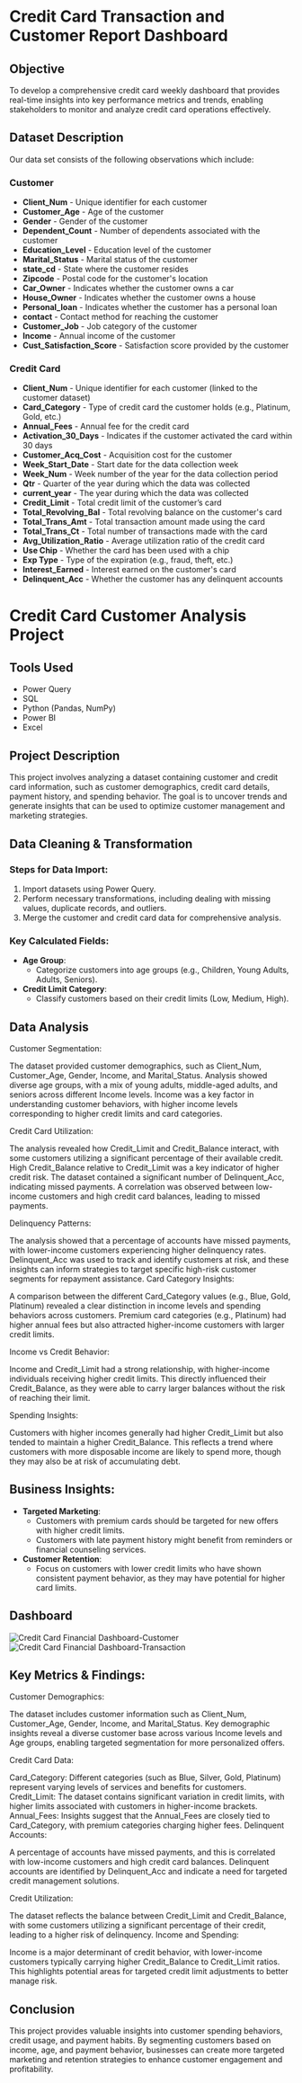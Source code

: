 # Credit Card Transaction and Customer Report Dashboard

## Objective
To develop a comprehensive credit card weekly dashboard that provides real-time insights into key performance metrics and trends, enabling stakeholders to monitor and analyze credit card operations effectively.

## Dataset Description
Our data set consists of the following observations which include:

### Customer
- **Client_Num** - Unique identifier for each customer
- **Customer_Age** - Age of the customer
- **Gender** - Gender of the customer
- **Dependent_Count** - Number of dependents associated with the customer
- **Education_Level** - Education level of the customer
- **Marital_Status** - Marital status of the customer
- **state_cd** - State where the customer resides
- **Zipcode** - Postal code for the customer's location
- **Car_Owner** - Indicates whether the customer owns a car
- **House_Owner** - Indicates whether the customer owns a house
- **Personal_loan** - Indicates whether the customer has a personal loan
- **contact** - Contact method for reaching the customer
- **Customer_Job** - Job category of the customer
- **Income** - Annual income of the customer
- **Cust_Satisfaction_Score** - Satisfaction score provided by the customer

### Credit Card
- **Client_Num** - Unique identifier for each customer (linked to the customer dataset)
- **Card_Category** - Type of credit card the customer holds (e.g., Platinum, Gold, etc.)
- **Annual_Fees** - Annual fee for the credit card
- **Activation_30_Days** - Indicates if the customer activated the card within 30 days
- **Customer_Acq_Cost** - Acquisition cost for the customer
- **Week_Start_Date** - Start date for the data collection week
- **Week_Num** - Week number of the year for the data collection period
- **Qtr** - Quarter of the year during which the data was collected
- **current_year** - The year during which the data was collected
- **Credit_Limit** - Total credit limit of the customer’s card
- **Total_Revolving_Bal** - Total revolving balance on the customer's card
- **Total_Trans_Amt** - Total transaction amount made using the card
- **Total_Trans_Ct** - Total number of transactions made with the card
- **Avg_Utilization_Ratio** - Average utilization ratio of the credit card
- **Use Chip** - Whether the card has been used with a chip
- **Exp Type** - Type of the expiration (e.g., fraud, theft, etc.)
- **Interest_Earned** - Interest earned on the customer's card
- **Delinquent_Acc** - Whether the customer has any delinquent accounts

# Credit Card Customer Analysis Project

## Tools Used
- Power Query
- SQL
- Python (Pandas, NumPy)
- Power BI
- Excel

## Project Description
This project involves analyzing a dataset containing customer and credit card information, such as customer demographics, credit card details, payment history, and spending behavior. The goal is to uncover trends and generate insights that can be used to optimize customer management and marketing strategies.

## Data Cleaning & Transformation
### Steps for Data Import:
1. Import datasets using Power Query.
2. Perform necessary transformations, including dealing with missing values, duplicate records, and outliers.
3. Merge the customer and credit card data for comprehensive analysis.

### Key Calculated Fields:
- **Age Group**:
    - Categorize customers into age groups (e.g., Children, Young Adults, Adults, Seniors).
- **Credit Limit Category**:
    - Classify customers based on their credit limits (Low, Medium, High).

## Data Analysis

Customer Segmentation:

The dataset provided customer demographics, such as Client_Num, Customer_Age, Gender, Income, and Marital_Status. Analysis showed diverse age groups, with a mix of young adults, middle-aged adults, and seniors across different Income levels.
Income was a key factor in understanding customer behaviors, with higher income levels corresponding to higher credit limits and card categories.

Credit Card Utilization:

The analysis revealed how Credit_Limit and Credit_Balance interact, with some customers utilizing a significant percentage of their available credit. High Credit_Balance relative to Credit_Limit was a key indicator of higher credit risk.
The dataset contained a significant number of Delinquent_Acc, indicating missed payments. A correlation was observed between low-income customers and high credit card balances, leading to missed payments.

Delinquency Patterns:

The analysis showed that a percentage of accounts have missed payments, with lower-income customers experiencing higher delinquency rates.
Delinquent_Acc was used to track and identify customers at risk, and these insights can inform strategies to target specific high-risk customer segments for repayment assistance.
Card Category Insights:

A comparison between the different Card_Category values (e.g., Blue, Gold, Platinum) revealed a clear distinction in income levels and spending behaviors across customers. Premium card categories (e.g., Platinum) had higher annual fees but also attracted higher-income customers with larger credit limits.

Income vs Credit Behavior:

Income and Credit_Limit had a strong relationship, with higher-income individuals receiving higher credit limits. This directly influenced their Credit_Balance, as they were able to carry larger balances without the risk of reaching their limit.

Spending Insights:

Customers with higher incomes generally had higher Credit_Limit but also tended to maintain a higher Credit_Balance. This reflects a trend where customers with more disposable income are likely to spend more, though they may also be at risk of accumulating debt.


## Business Insights:
- **Targeted Marketing**:
    - Customers with premium cards should be targeted for new offers with higher credit limits.
    - Customers with late payment history might benefit from reminders or financial counseling services.
- **Customer Retention**:
    - Focus on customers with lower credit limits who have shown consistent payment behavior, as they may have potential for higher card limits.

## Dashboard
![Credit Card Financial Dashboard-Customer](https://github.com/user-attachments/assets/19a359fd-5d9b-49fa-9613-9a7a0cacb7c1)
![Credit Card Financial Dashboard-Transaction](https://github.com/user-attachments/assets/ce072551-474c-4f94-a397-1264370c35fd)


## Key Metrics & Findings:
Customer Demographics:

The dataset includes customer information such as Client_Num, Customer_Age, Gender, Income, and Marital_Status.
Key demographic insights reveal a diverse customer base across various Income levels and Age groups, enabling targeted segmentation for more personalized offers.

Credit Card Data:

Card_Category: Different categories (such as Blue, Silver, Gold, Platinum) represent varying levels of services and benefits for customers.
Credit_Limit: The dataset contains significant variation in credit limits, with higher limits associated with customers in higher-income brackets.
Annual_Fees: Insights suggest that the Annual_Fees are closely tied to Card_Category, with premium categories charging higher fees.
Delinquent Accounts:

A percentage of accounts have missed payments, and this is correlated with low-income customers and high credit card balances.
Delinquent accounts are identified by Delinquent_Acc and indicate a need for targeted credit management solutions.

Credit Utilization:

The dataset reflects the balance between Credit_Limit and Credit_Balance, with some customers utilizing a significant percentage of their credit, leading to a higher risk of delinquency.
Income and Spending:

Income is a major determinant of credit behavior, with lower-income customers typically carrying higher Credit_Balance to Credit_Limit ratios.
This highlights potential areas for targeted credit limit adjustments to better manage risk.

## Conclusion
This project provides valuable insights into customer spending behaviors, credit usage, and payment habits. By segmenting customers based on income, age, and payment behavior, businesses can create more targeted marketing and retention strategies to enhance customer engagement and profitability.
		

